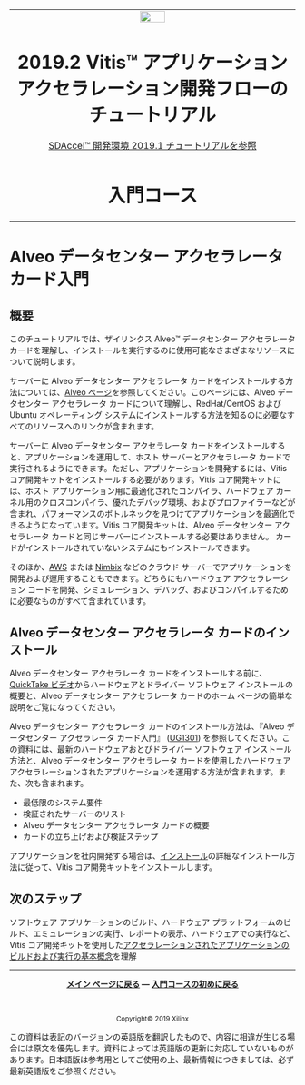 <table>
 <tr>
   <td align="center"><img src="https://japan.xilinx.com/content/dam/xilinx/imgs/press/media-kits/corporate/xilinx-logo.png" width="30%"/><h1>2019.2 Vitis™ アプリケーション アクセラレーション開発フローのチュートリアル</h1><a href="https://github.com/Xilinx/SDAccel-Tutorials/branches/all">SDAccel™ 開発環境 2019.1 チュートリアルを参照</a></td>
 </tr>
 <tr>
 <td align="center"><h1>入門コース</h1>
 </td>
 </tr>
</table>

# Alveo データセンター アクセラレータ カード入門

## 概要

このチュートリアルでは、ザイリンクス Alveo™ データセンター アクセラレータ カードを理解し、インストールを実行するのに使用可能なさまざまなリソースについて説明します。

サーバーに Alveo データセンター アクセラレータ カードをインストールする方法については、[Alveo ページ](http://japan.xilinx.com/alveo)を参照してください。このページには、Alveo データセンター アクセラレータ カードについて理解し、RedHat/CentOS および Ubuntu オペレーティング システムにインストールする方法を知るのに必要なすべてのリソースへのリンクが含まれます。

サーバーに Alveo データセンター アクセラレータ カードをインストールすると、アプリケーションを運用して、ホスト サーバーとアクセラレータ カードで実行されるようにできます。ただし、アプリケーションを開発するには、Vitis コア開発キットをインストールする必要があります。Vitis コア開発キットには、ホスト アプリケーション用に最適化されたコンパイラ、ハードウェア カーネル用のクロスコンパイラ、優れたデバッグ環境、およびプロファイラーなどが含まれ、パフォーマンスのボトルネックを見つけてアプリケーションを最適化できるようになっています。Vitis コア開発キットは、Alveo データセンター アクセラレータ カードと同じサーバーにインストールする必要はありません。  カードがインストールされていないシステムにもインストールできます。

そのほか、[AWS](https://aws.amazon.com/ec2/instance-types/f1/) または [Nimbix](https://www.nimbix.net/alveo/) などのクラウド サーバーでアプリケーションを開発および運用することもできます。どちらにもハードウェア アクセラレーション コードを開発、シミュレーション、デバッグ、およびコンパイルするために必要なものがすべて含まれています。

## Alveo データセンター アクセラレータ カードのインストール

Alveo データセンター アクセラレータ カードをインストールする前に、[QuickTake ビデオ](https://japan.xilinx.com/video/fpga/getting-started-with-alveo-u200-u250.html)からハードウェアとドライバー ソフトウェア インストールの概要と、Alveo データセンター アクセラレータ カードのホーム ページの簡単な説明をご覧になってください。

Alveo データセンター アクセラレータ カードのインストール方法は、『Alveo データセンター アクセラレータ カード入門』 ([UG1301](https://japan.xilinx.com/cgi-bin/docs/bkdoc?k=accelerator-cards;v=latest;d=j_ug1301-getting-started-guide-alveo-accelerator-cards.pdf)) を参照してください。この資料には、最新のハードウェアおとびドライバー ソフトウェア インストール方法と、Alveo データセンター アクセラレータ カードを使用したハードウェア アクセラレーションされたアプリケーションを運用する方法が含まれます。また、次も含まれます。

* 最低限のシステム要件
* 検証されたサーバーのリスト
* Alveo データセンター アクセラレータ カードの概要
* カードの立ち上げおよび検証ステップ

アプリケーションを社内開発する場合は、[インストール](https://japan.xilinx.com/html_docs/xilinx2019_2/vitis_doc/vhc1571429852245.html)の詳細なインストール方法に従って、Vitis コア開発キットをインストールします。

<!--For developing applications for AWS, see one of the following tutorials:

* [Getting Started on AWS F1 with SDAccel and C/C++ Kernels](/docs/aws-getting-started/CPP)
* [Getting Started on AWS F1 with SDAccel and RTL Kernels](/docs/aws-getting-started/RTL)-->
## 次のステップ

ソフトウェア アプリケーションのビルド、ハードウェア プラットフォームのビルド、エミュレーションの実行、レポートの表示、ハードウェアでの実行など、Vitis コア開発キットを使用した[アクセラレーションされたアプリケーションのビルドおよび実行の基本概念](../Pathway3/README.md)を理解</br>

<hr/>
<p align= center><b><a href="../../README.md">メイン ページに戻る</a> &mdash; <a href="../vitis-getting-started/README.md">入門コースの初めに戻る</a></b></p></br><p align="center"><sup>Copyright&copy; 2019 Xilinx</sup></p>

この資料は表記のバージョンの英語版を翻訳したもので、内容に相違が生じる場合には原文を優先します。資料によっては英語版の更新に対応していないものがあります。日本語版は参考用としてご使用の上、最新情報につきましては、必ず最新英語版をご参照ください。
